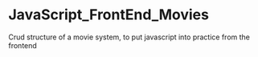 # JavaScript_FrontEnd_Movies
Crud structure of a movie system, to put javascript into practice from the frontend
